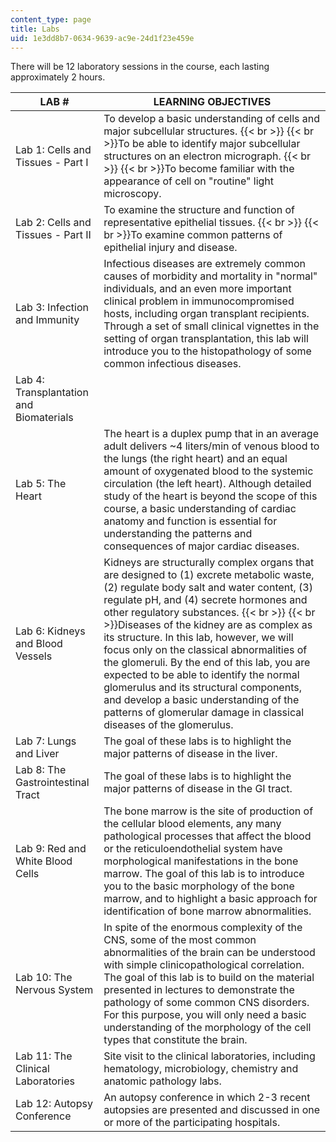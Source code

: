 ```yaml
---
content_type: page
title: Labs
uid: 1e3dd8b7-0634-9639-ac9e-24d1f23e459e
---
```


There will be 12 laboratory sessions in the course, each lasting approximately 2 hours.

| LAB # | LEARNING OBJECTIVES |
| --- | --- |
| Lab 1: Cells and Tissues - Part I | To develop a basic understanding of cells and major subcellular structures.  {{< br >}}  {{< br >}}To be able to identify major subcellular structures on an electron micrograph.  {{< br >}}  {{< br >}}To become familiar with the appearance of cell on "routine" light microscopy. |
| Lab 2: Cells and Tissues - Part II | To examine the structure and function of representative epithelial tissues.  {{< br >}}  {{< br >}}To examine common patterns of epithelial injury and disease. |
| Lab 3: Infection and Immunity | Infectious diseases are extremely common causes of morbidity and mortality in "normal" individuals, and an even more important clinical problem in immunocompromised hosts, including organ transplant recipients. Through a set of small clinical vignettes in the setting of organ transplantation, this lab will introduce you to the histopathology of some common infectious diseases. |
| Lab 4: Transplantation and Biomaterials |  |
| Lab 5: The Heart | The heart is a duplex pump that in an average adult delivers ~4 liters/min of venous blood to the lungs (the right heart) and an equal amount of oxygenated blood to the systemic circulation (the left heart). Although detailed study of the heart is beyond the scope of this course, a basic understanding of cardiac anatomy and function is essential for understanding the patterns and consequences of major cardiac diseases. |
| Lab 6: Kidneys and Blood Vessels | Kidneys are structurally complex organs that are designed to (1) excrete metabolic waste, (2) regulate body salt and water content, (3) regulate pH, and (4) secrete hormones and other regulatory substances.  {{< br >}}  {{< br >}}Diseases of the kidney are as complex as its structure. In this lab, however, we will focus only on the classical abnormalities of the glomeruli. By the end of this lab, you are expected to be able to identify the normal glomerulus and its structural components, and develop a basic understanding of the patterns of glomerular damage in classical diseases of the glomerulus. |
| Lab 7: Lungs and Liver | The goal of these labs is to highlight the major patterns of disease in the liver. |
| Lab 8: The Gastrointestinal Tract | The goal of these labs is to highlight the major patterns of disease in the GI tract. |
| Lab 9: Red and White Blood Cells | The bone marrow is the site of production of the cellular blood elements, any many pathological processes that affect the blood or the reticuloendothelial system have morphological manifestations in the bone marrow. The goal of this lab is to introduce you to the basic morphology of the bone marrow, and to highlight a basic approach for identification of bone marrow abnormalities. |
| Lab 10: The Nervous System | In spite of the enormous complexity of the CNS, some of the most common abnormalities of the brain can be understood with simple clinicopathological correlation. The goal of this lab is to build on the material presented in lectures to demonstrate the pathology of some common CNS disorders. For this purpose, you will only need a basic understanding of the morphology of the cell types that constitute the brain. |
| Lab 11: The Clinical Laboratories | Site visit to the clinical laboratories, including hematology, microbiology, chemistry and anatomic pathology labs. |
| Lab 12: Autopsy Conference | An autopsy conference in which 2-3 recent autopsies are presented and discussed in one or more of the participating hospitals.
